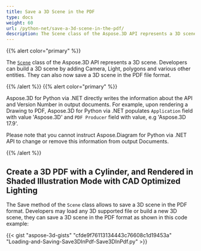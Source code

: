 ```yaml
---
title: Save a 3D Scene in the PDF
type: docs
weight: 60
url: /python-net/save-a-3d-scene-in-the-pdf/
description: The Scene class of the Aspose.3D API represents a 3D scene. Developers can build a 3D scene by adding Camera, Light, polygons and various other entities. They can also now save a 3D scene in the PDF file format.
---
```


{{% alert color="primary" %}} 

The [`Scene`](https://reference.aspose.com/3d/net/aspose.threed/scene) class of the Aspose.3D API represents a 3D scene. Developers can build a 3D scene by adding Camera, Light, polygons and various other entities. They can also now save a 3D scene in the PDF file format.

{{% /alert %}} {{% alert color="primary" %}} 

Aspose.3D for Python via .NET directly writes the information about the API and Version Number in output documents. For example, upon rendering a Drawing to PDF, Aspose.3D for Python via .NET populates `Application` field with value 'Aspose.3D' and `PDF Producer` field with value, e.g 'Aspose.3D 17.9'.

Please note that you cannot instruct Aspose.Diagram for Python via .NET API to change or remove this information from output Documents.

{{% /alert %}} 
## **Create a 3D PDF with a Cylinder, and Rendered in Shaded Illustration Mode with CAD Optimized Lighting**
The Save method of the `Scene` class allows to save a 3D scene in the PDF format. Developers may load any 3D supported file or build a new 3D scene, they can save a 3D scene in the PDF format as shown in this code example:

{{< gist "aspose-3d-gists" "cfde9f76113134443c76608c1d19453a" "Loading-and-Saving-Save3DInPdf-Save3DInPdf.py" >}}
